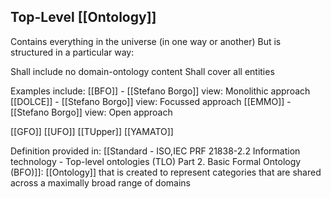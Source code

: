 ## Top-Level [[Ontology]]

Contains everything in the universe (in one way or another)
But is structured in a particular way:

Shall include no domain-ontology content
Shall cover all entities

Examples include:
[[BFO]] - [[Stefano Borgo]] view: Monolithic approach
[[DOLCE]] - [[Stefano Borgo]] view: Focussed approach
[[EMMO]] - [[Stefano Borgo]] view: Open approach

[[GFO]]
[[UFO]]
[[TUpper]]
[[YAMATO]]


Definition provided in:
[[Standard - ISO,IEC PRF 21838-2.2 Information technology - Top-level ontologies (TLO) Part 2. Basic Formal Ontology (BFO)]]:
[[Ontology]] that is created to represent categories that are shared across a maximally broad range of domains


